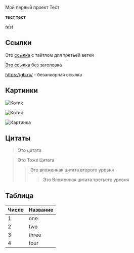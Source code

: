 Мой первый проект
Тест

**тест тест**

*test*

## Ссылки
Это [ссылка](https://gb.ru/ "GeekBrains") с тайтлом для третьей ветки

[Это ссылка](https://gb.ru/) без заголовка

https://gb.ru/ - безанкорная ссылка

## Картинки
![Котик](https://avatars.mds.yandex.net/i?id=2b86d443316a2c6ddcaa0c3a18599e00-5169780-images-thumbs&n=13)

![Котик](https://avatars.mds.yandex.net/i?id=1df3b9a13336fd72a8c231c20147fa2a-6946674-images-thumbs&n=13 "Другой котик")

![Картинка][logo]

[logo]: https://avatars.mds.yandex.net/i?id=220b34c3bb4b3e7c34f1953933906f81-5876089-images-thumbs&n=13

## Цитаты
> Это цитата

> Это Тоже Цитата
>> Это вложенная цитата второго уровня
>>> Это Вложенная цитата третьего уровня

## Таблица
|Число|Название|
|--|--|
|1|one|
|2|two
3|three
4|four